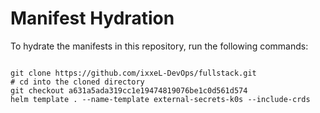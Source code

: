 
# Manifest Hydration

To hydrate the manifests in this repository, run the following commands:

```shell

git clone https://github.com/ixxeL-DevOps/fullstack.git
# cd into the cloned directory
git checkout a631a5ada319cc1e19474819076be1c0d561d574
helm template . --name-template external-secrets-k0s --include-crds
```